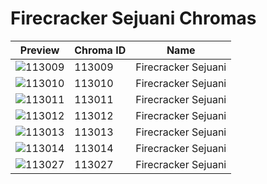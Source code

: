 # Firecracker Sejuani Chromas



| Preview | Chroma ID | Name |
|---------|-----------|------|
| ![113009](https://raw.communitydragon.org/latest/plugins/rcp-be-lol-game-data/global/default/v1/champion-chroma-images/113/113009.png) | 113009 | Firecracker Sejuani |
| ![113010](https://raw.communitydragon.org/latest/plugins/rcp-be-lol-game-data/global/default/v1/champion-chroma-images/113/113010.png) | 113010 | Firecracker Sejuani |
| ![113011](https://raw.communitydragon.org/latest/plugins/rcp-be-lol-game-data/global/default/v1/champion-chroma-images/113/113011.png) | 113011 | Firecracker Sejuani |
| ![113012](https://raw.communitydragon.org/latest/plugins/rcp-be-lol-game-data/global/default/v1/champion-chroma-images/113/113012.png) | 113012 | Firecracker Sejuani |
| ![113013](https://raw.communitydragon.org/latest/plugins/rcp-be-lol-game-data/global/default/v1/champion-chroma-images/113/113013.png) | 113013 | Firecracker Sejuani |
| ![113014](https://raw.communitydragon.org/latest/plugins/rcp-be-lol-game-data/global/default/v1/champion-chroma-images/113/113014.png) | 113014 | Firecracker Sejuani |
| ![113027](https://raw.communitydragon.org/latest/plugins/rcp-be-lol-game-data/global/default/v1/champion-chroma-images/113/113027.png) | 113027 | Firecracker Sejuani |